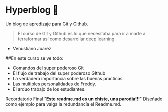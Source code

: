 
# Hyperblog 💚
Un blog de apredizaje para Git y Github. 

> El curso de Git y Github es lo que necesitaba para ir a marte a terraformar así como desarrollar deep learning. 
* Venustiano Juarez 

##En este curso se ve todo:
* Comandos del super poderoso Git 
* El flujo de trabajo del super poderoso GIthub
* La verdadera importancia sobre las buenas practicas. 
* Las multiples personalidades de Freddy. 
* El arduo trabajo de los estudiantes.

Recordatorio Final "**Este readme.md es un chiste, una parodia!!!**" Diseñado como ejemplo para valga la redundancía el Readme.md. 
